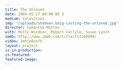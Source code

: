 ```yaml
---
title: The Unloved
date: 2009-05-17 00:00:00 Z
medium: television
img: "/uploads/shaheen-baig-casting-the-unloved.jpg"
director: Samantha Morton
with: Molly Windsor, Robert Carlyle, Susan Lynch
imdb: http://www.imdb.com/title/tt1268989/
video: 2mhje0zofh
layout: project
is-in-production:
is-featured:
featured-image: 
---
```



